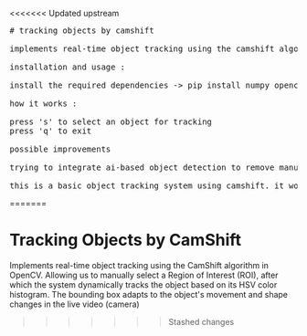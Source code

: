 <<<<<<< Updated upstream
<pre>
# tracking objects by camshift  

implements real-time object tracking using the camshift algorithm in opencv. allowing us to manually select a region of interest (roi), after which the system dynamically tracks the object based on its hsv color histogram. the bounding box adapts to the object's movement and shape changes in the live video (camera).  

installation and usage :  

install the required dependencies -> pip install numpy opencv-python  

how it works :  

press 's' to select an object for tracking  
press 'q' to exit  

possible improvements  

trying to integrate ai-based object detection to remove manual roi selection which can improve tracking accuracy with deep learning models. adding support for multi-object tracking.  

this is a basic object tracking system using camshift. it works well for simple tracking tasks but struggles with occlusions and drastic lighting changes. future updates may include ai-based tracking for better robustness.  
</pre>
=======
# Tracking Objects by CamShift
 Implements real-time object tracking using the CamShift algorithm in OpenCV. Allowing us to manually select a Region of Interest (ROI), after which the system dynamically tracks the object based on its HSV color histogram. The bounding box adapts to the object's movement and shape changes in the live video (camera)

>>>>>>> Stashed changes
